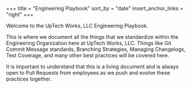 +++
title = "Engineering Playbook"
sort_by = "date"
insert_anchor_links = "right"
+++

Welcome to the UpTech Works, LLC Engineering Playbook.

This is where we document all the things that we standardize within the Engineering Organization here at UpTech Works, LLC. Things like Git Commit Message standards, Branching Strategies, Managing Changelogs, Test Coverage, and many other best practices will be covered here.

It is important to understand that this is a living document and is always open to Pull Requests from employees as we push and evolve these practices together.
